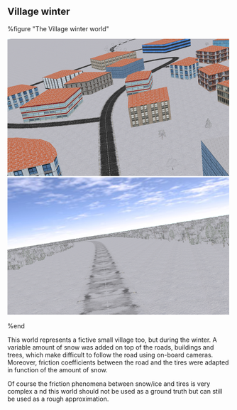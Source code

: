 ## Village winter

%figure "The Village winter world"

![winter1.png](images/winter1.png)
![winter2.png](images/winter2.png)

%end

This world represents a fictive small village too, but during the winter. A
variable amount of snow was added on top of the roads, buildings and trees,
which make difficult to follow the road using on-board cameras. Moreover,
friction coefficients between the road and the tires were adapted in function of
the amount of snow.

Of course the friction phenomena between snow/ice and tires is very complex a nd
this world should not be used as a ground truth but can still be used as a rough
approximation.

